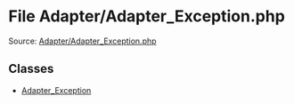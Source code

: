 File Adapter/Adapter_Exception.php
=========

Source: [Adapter/Adapter_Exception.php](https://github.com/PrestaShop/PrestaShop/blob/1.6.1.1/Adapter/Adapter_Exception.php)


Classes
-------

* [Adapter_Exception](class.Adapter_Exception.md)

